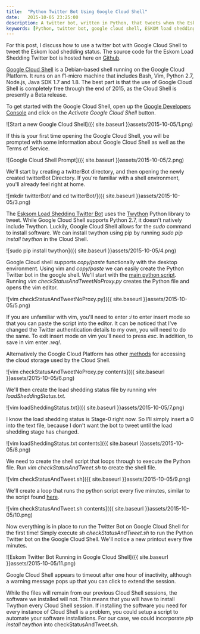 ```yaml
---
title:  "Python Twitter Bot Using Google Cloud Shell"
date:   2015-10-05 23:25:00
description: A twitter bot, written in Python, that tweets when the Eskom load shedding stage changes implemented in Google Cloud Shell
keywords: [Python, twitter bot, google cloud shell, ESKOM load shedding]
---
```

For this post, I discuss how to use a twitter bot with Google Cloud Shell to tweet the Eskom load shedding status. The source code for the Eskom Load Shedding Twitter bot is hosted here on [Github](https://github.com/cjekel/EskomLoadSheddingTwitterBot). 

[Google Cloud Shell](https://cloud.google.com/cloud-shell/) is a Debian-based shell running on the Google Cloud Platform. It runs on an f1-micro machine that includes Bash, Vim, Python 2.7, Node.js, Java SDK 1.7 and 1.8. The best part is that the use of Google Cloud Shell is completely free through the end of 2015, as the Cloud Shell is presently a Beta release.

To get started with the Google Cloud Shell, open up the [Google Developers Console](https://console.developers.google.com/) and click on the *Activate Google Cloud Shell* button. 

![Start a new Google Cloud Shell]({{ site.baseurl }}assets/2015-10-05/1.png)

If this is your first time opening the Google Cloud Shell, you will be prompted with some information about Google Cloud Shell as well as the Terms of Service.

![Google Cloud Shell Prompt]({{ site.baseurl }}assets/2015-10-05/2.png)

We'll start by creating a twitterBot directory, and then opening the newly created twitterBot Directory. If you're familiar with a shell environment, you'll already feel right at home. 

![mkdir twitterBot/ and cd twitterBot/]({{ site.baseurl }}assets/2015-10-05/3.png)

The [Esksom Load Shedding Twitter Bot](https://github.com/cjekel/EskomLoadSheddingTwitterBot) uses the [Twython](https://twython.readthedocs.org/en/latest/) Python library to tweet. While Google Cloud Shell supports Python 2.7, it doesn't natively include Twython. Luckily, Google Cloud Shell allows for the *sudo* command to install software. We can install twython using pip by running *sudo pip install twython* in the Cloud Shell.

![sudo pip install twython]({{ site.baseurl }}assets/2015-10-05/4.png)

Google Cloud shell supports *copy/paste* functionally with the desktop environment. Using vim and *copy/paste* we can easily create the Python Twitter bot in the google shell. We'll start with the [main python script](https://github.com/cjekel/EskomLoadSheddingTwitterBot/blob/master/checkStatusAndTweet.py). Running *vim checkStatusAndTweetNoProxy.py* creates the Python file and opens the vim editor. 

![vim checkStatusAndTweetNoProxy.py]({{ site.baseurl }}assets/2015-10-05/5.png)

If you are unfamiliar with vim, you'll need to enter *:i* to enter insert mode so that you can paste the script into the editor. It can be noticed that I've changed the Twitter authentication details to my own, you will need to do the same. To exit insert mode on vim you'll need to press *esc*. In addition, to save in vim enter *:wq!*. 

Alternatively the Google Cloud Platform has other [methods](https://cloud.google.com/storage/docs/gsutil?hl=en) for accessing the cloud storage used by the Cloud Shell.

![vim checkStatusAndTweetNoProxy.py contents]({{ site.baseurl }}assets/2015-10-05/6.png)

We'll then create the load shedding status file by running *vim loadSheddingStatus.txt*.

![vim loadSheddingStatus.txt]({{ site.baseurl }}assets/2015-10-05/7.png)

I know the load shedding status is Stage-0 right now. So I'll simply insert a 0 into the text file, because I don't want the bot to tweet until the load shedding stage has changed. 

![vim loadSheddingStatus.txt contents]({{ site.baseurl }}assets/2015-10-05/8.png)

We need to create the shell script that loops through to execute the Python file. Run *vim checkStatusAndTweet.sh* to create the shell file.  

![vim checkStatusAndTweet.sh]({{ site.baseurl }}assets/2015-10-05/9.png)

We'll create a loop that runs the python script every five minutes, similar to the script found [here](https://github.com/cjekel/EskomLoadSheddingTwitterBot/blob/master/checkStatusAndTweet.sh). 

![vim checkStatusAndTweet.sh contents]({{ site.baseurl }}assets/2015-10-05/10.png)

Now everything is in place to run the Twitter Bot on Google Cloud Shell for the first time! Simply execute *sh checkStatusAndTweet.sh* to run the Python Twitter bot on the Google Cloud Shell. We'll notice a new printout every five minutes.

![Eskom Twitter Bot Running in Google Cloud Shell]({{ site.baseurl }}assets/2015-10-05/11.png)

Google Cloud Shell appears to timeout after one hour of inactivity, although a warning message pops up that you can click to extend the session.

While the files will remain from our previous Cloud Shell sessions, the software we installed will not. This means that you will have to install Twython every Cloud Shell session. If installing the software you need for every instance of Cloud Shell is a problem, you could setup a script to automate your software installations. For our case, we could incorporate *pip install twython* into checkStatusAndTweet.sh.